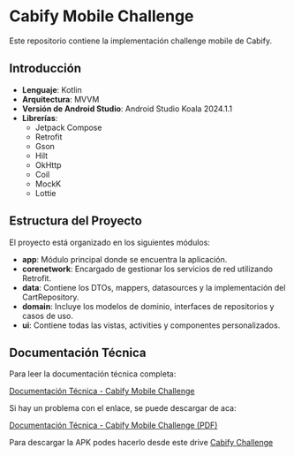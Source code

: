 # Cabify Mobile Challenge

Este repositorio contiene la implementación challenge mobile de Cabify.

## Introducción

- **Lenguaje**: Kotlin
- **Arquitectura**: MVVM
- **Versión de Android Studio**: Android Studio Koala 2024.1.1
- **Librerías**:
  - Jetpack Compose
  - Retrofit
  - Gson
  - Hilt
  - OkHttp
  - Coil
  - MockK
  - Lottie

## Estructura del Proyecto

El proyecto está organizado en los siguientes módulos:

- **app**: Módulo principal donde se encuentra la aplicación.
- **corenetwork**: Encargado de gestionar los servicios de red utilizando Retrofit.
- **data**: Contiene los DTOs, mappers, datasources y la implementación del CartRepository.
- **domain**: Incluye los modelos de dominio, interfaces de repositorios y casos de uso.
- **ui**: Contiene todas las vistas, activities y componentes personalizados.

## Documentación Técnica

Para leer la documentación técnica completa:

[Documentación Técnica - Cabify Mobile Challenge](https://docs.google.com/document/d/14vBOfL0vk3uHEVnux619EajGwRCtugldscfi55aV5Lk/edit?usp=sharing)

Si hay un problema con el enlace, se puede descargar de aca:

[Documentación Técnica - Cabify Mobile Challenge (PDF)](./Cabify%20Challenge%20Documentation.pdf)

Para descargar la APK podes hacerlo desde este drive
[Cabify Challenge](https://drive.google.com/file/d/1oMzlK3-Lj_Di2LTfDbiVgHLMrc5Bscn5/view?usp=sharing)
